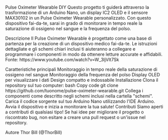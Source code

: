 <p>Pulse Oximeter Wearable DIY Questo progetto ti guider&agrave; attraverso la trasformazione di un Arduino Nano, un display IC2 OLED e il sensore MAX30102 in un Pulse Oximeter Wearable personalizzato. Con questo dispositivo fai-da-te, sarai in grado di monitorare in tempo reale la saturazione di ossigeno nel sangue e la frequenza del polso.</p>

<p>Descrizione Il Pulse Oximeter Wearable &egrave; progettato come una base di partenza per la creazione di un dispositivo medico fai-da-te. Le istruzioni dettagliate e gli schemi chiari inclusi ti aiuteranno a collegare e programmare i componenti in modo da ottenere letture accurate e affidabili. Fonte: https://www.youtube.com/watch?v=W_3ljVlt7Sk</p>

<p>Caratteristiche principali Monitoraggio in tempo reale della saturazione di ossigeno nel sangue Monitoraggio della frequenza del polso Display OLED per visualizzare i dati Design compatto e indossabile Installazione Clona il repository sul tuo computer: bash Copy code git clone https://github.com/tuonome/pulse-oximeter-wearable.git Collega i componenti come descritto negli schemi inclusi nella cartella &quot;schemi&quot;. Carica il codice sorgente sul tuo Arduino Nano utilizzando l'IDE Arduino. Avvia il dispositivo e inizia a monitorare la tua salute! Contributi Siamo aperti a contributi di qualsiasi tipo! Se hai idee per migliorare il progetto o riscontrato bug, non esitare a creare una pull request o un'issue nel repository.</p>

<p>Autore Thor Bill (@ThorBill)</p>
